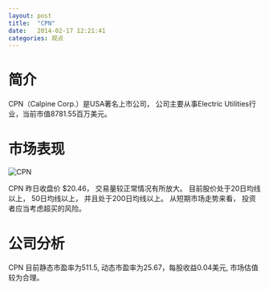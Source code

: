 ```yaml
---
layout: post
title:  "CPN"
date:   2014-02-17 12:21:41
categories: 观点
---
```


# 简介
CPN（Calpine Corp.）是USA著名上市公司，
公司主要从事Electric Utilities行业，当前市值8781.55百万美元。

# 市场表现

![CPN](http://finviz.com/chart.ashx?t=CPN&ty=c&ta=1&p=d&s=l)

CPN 昨日收盘价 $20.46，
交易量较正常情况有所放大。
目前股价处于20日均线以上，
50日均线以上，
并且处于200日均线以上。
从短期市场走势来看，
投资者应当考虑超买的风险。

# 公司分析
CPN 目前静态市盈率为511.5, 动态市盈率为25.67，每股收益0.04美元,
市场估值较为合理。
